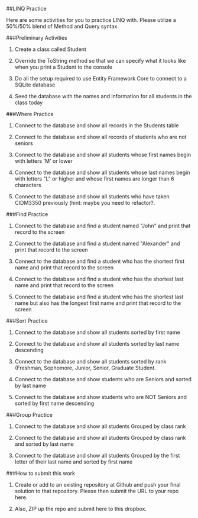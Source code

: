 ##LINQ Practice

Here are some activities for you to practice LINQ with. Please utilize a 50%/50% blend of Method and Query syntax.

###Preliminary Activities

1. Create a class called Student

2. Override the ToString method so that we can specify what it looks like when you print a Student to the console

3. Do all the setup required to use Entity Framework Core to connect to a SQLite database

4. Seed the database with the names and information for all students in the class today

###Where Practice

1. Connect to the database and show all records in the Students table

2. Connect to the database and show all records of students who are not seniors

3. Connect to the database and show all students whose first names begin with letters 'M' or lower

4. Connect to the database and show all students whose last names begin with letters "L" or higher and whose first names are longer than 6 characters

5. Connect to the database and show all students who have taken CIDM3350 previously (hint: maybe you need to refactor?.

###Find Practice

1. Connect to the database and find a student named "John" and print that record to the screen

2. Connect to the database and find a student named "Alexander" and print that record to the screen

3. Connect to the database and find a student who has the shortest first name and print that record to the screen

4. Connect to the database and find a student who has the shortest last name and print that record to the screen

5.  Connect to the database and find a student who has the shortest last name but also has the longest first name and print that record to the screen

###Sort Practice

1. Connect to the database and show all students sorted by first name

2. Connect to the database and show all students sorted by last name descending

3. Connect to the database and show all students sorted by rank (Freshman, Sophomore, Junior, Senior, Graduate Student.

4.  Connect to the database and show students who are Seniors and sorted by last name

5. Connect to the database and show students who are NOT Seniors and sorted by first name descending

###Group Practice

1. Connect to the database and show all students Grouped by class rank

2. Connect to the database and show all students Grouped by class rank and sorted by last name

3. Connect to the database and show all students Grouped by the first letter of their last name and sorted by first name

###How to submit this work

1. Create or add to an existing repository at Github and push your final solution to that repository.  Please then submit the URL to your repo here.

2. Also, ZIP up the repo and submit here to this dropbox.